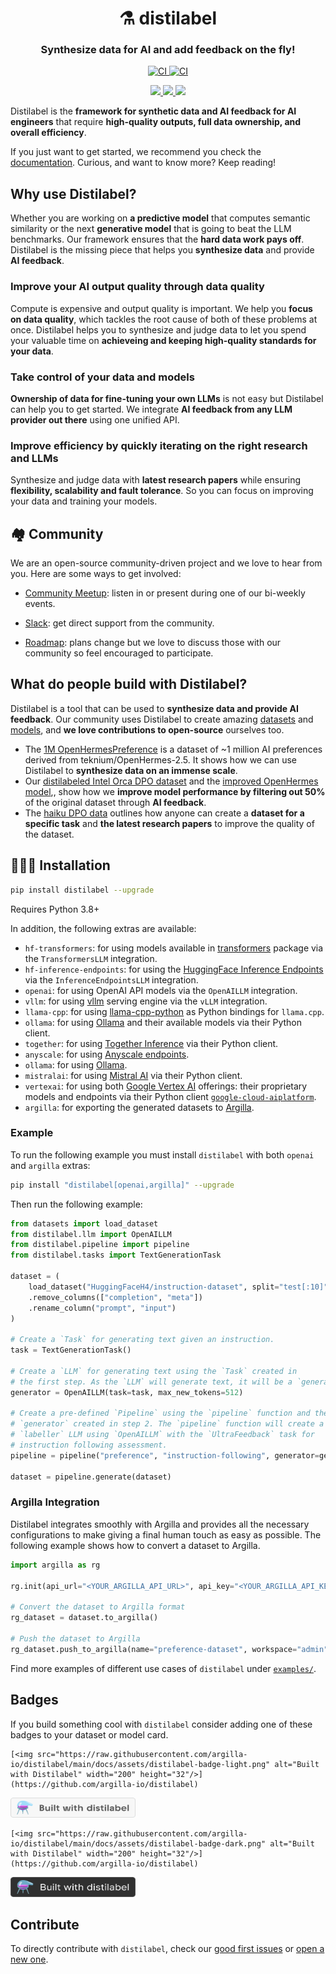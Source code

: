 <div align="center">
  <h1>⚗️ distilabel</h1>
</div>
<h3 align="center">Synthesize data for AI and add feedback on the fly!</h2>

<p align="center">
<a  href="https://pypi.org/project/distilabel/">
<img alt="CI" src="https://img.shields.io/pypi/v/distilabel.svg?style=flat-round&logo=pypi&logoColor=white">
</a>
<a href="https://pepy.tech/project/distilabel">
<img alt="CI" src="https://static.pepy.tech/personalized-badge/distilabel?period=month&units=international_system&left_color=grey&right_color=blue&left_text=pypi%20downloads/month">
</a>
</p>

<p align="center">
<a href="https://twitter.com/argilla_io">
<img src="https://img.shields.io/badge/twitter-black?logo=x"/>
</a>
<a href="https://www.linkedin.com/company/argilla-io">
<img src="https://img.shields.io/badge/linkedin-blue?logo=linkedin"/>
</a>
<a href="https://join.slack.com/t/rubrixworkspace/shared_invite/zt-whigkyjn-a3IUJLD7gDbTZ0rKlvcJ5g">
<img src="https://img.shields.io/badge/slack-purple?logo=slack"/>
</a>
</p>

Distilabel is the **framework for synthetic data and AI feedback for AI engineers** that require **high-quality outputs, full data ownership, and overall efficiency**.

If you just want to get started, we recommend you check the [documentation](http://distilabel.argilla.io/). Curious, and want to know more? Keep reading!
<!-- ![overview](https://github.com/argilla-io/distilabel/assets/36760800/360110da-809d-4e24-a29b-1a1a8bc4f9b7)  -->

## Why use Distilabel?

Whether you are working on **a predictive model** that computes semantic similarity or the next **generative model** that is going to beat the LLM benchmarks. Our framework ensures that the **hard data work pays off**. Distilabel is the missing piece that helps you **synthesize data** and provide **AI feedback**.

### Improve your AI output quality through data quality

Compute is expensive and output quality is important. We help you **focus on data quality**, which tackles the root cause of both of these problems at once. Distilabel helps you to synthesize and judge data to let you spend your valuable time on **achieveing and keeping high-quality standards for your data**.

### Take control of your data and models

**Ownership of data for fine-tuning your own LLMs** is not easy but Distilabel can help you to get started. We integrate **AI feedback from any LLM provider out there** using one unified API.

### Improve efficiency by quickly iterating on the right research and LLMs

Synthesize and judge data with **latest research papers** while ensuring **flexibility, scalability and fault tolerance**. So you can focus on improving your data and training your models.

## 🏘️ Community

We are an open-source community-driven project and we love to hear from you. Here are some ways to get involved:

- [Community Meetup](https://lu.ma/embed-checkout/evt-IQtRiSuXZCIW6FB): listen in or present during one of our bi-weekly events.

- [Slack](https://join.slack.com/t/rubrixworkspace/shared_invite/zt-whigkyjn-a3IUJLD7gDbTZ0rKlvcJ5g): get direct support from the community.

- [Roadmap](https://github.com/orgs/argilla-io/projects/10/views/1): plans change but we love to discuss those with our community so feel encouraged to participate.

## What do people build with Distilabel?

Distilabel is a tool that can be used to **synthesize data and provide AI feedback**. Our community uses Distilabel to create amazing [datasets](https://huggingface.co/datasets?other=distilabel) and [models](https://huggingface.co/models?other=distilabel), and **we love contributions to open-source** ourselves too.

- The [1M OpenHermesPreference](https://huggingface.co/datasets/argilla/OpenHermesPreferences) is a dataset of ~1 million AI preferences derived from teknium/OpenHermes-2.5. It shows how we can use Distilabel to **synthesize data on an immense scale**.
- Our [distilabeled Intel Orca DPO dataset](https://huggingface.co/datasets/argilla/distilabel-intel-orca-dpo-pairs) and the [improved OpenHermes model](https://huggingface.co/argilla/distilabeled-OpenHermes-2.5-Mistral-7B),, show how we **improve model performance by filtering out 50%** of the original dataset through **AI feedback**.
- The [haiku DPO data](https://github.com/davanstrien/haiku-dpo) outlines how anyone can create a **dataset for a specific task** and **the latest research papers** to improve the quality of the dataset.

## 👨🏽‍💻 Installation

```sh
pip install distilabel --upgrade
```

Requires Python 3.8+

In addition, the following extras are available:

- `hf-transformers`: for using models available in [transformers](https://github.com/huggingface/transformers) package via the `TransformersLLM` integration.
- `hf-inference-endpoints`: for using the [HuggingFace Inference Endpoints](https://huggingface.co/inference-endpoints) via the `InferenceEndpointsLLM` integration.
- `openai`: for using OpenAI API models via the `OpenAILLM` integration.
- `vllm`: for using [vllm](https://github.com/vllm-project/vllm) serving engine via the `vLLM` integration.
- `llama-cpp`: for using [llama-cpp-python](https://github.com/abetlen/llama-cpp-python) as Python bindings for `llama.cpp`.
- `ollama`: for using [Ollama](https://github.com/ollama/ollama) and their available models via their Python client.
- `together`: for using [Together Inference](https://www.together.ai/products) via their Python client.
- `anyscale`: for using [Anyscale endpoints](https://www.anyscale.com/endpoints).
- `ollama`: for using [Ollama](https://ollama.ai/).
- `mistralai`: for using [Mistral AI](https://docs.mistral.ai/platform/endpoints/) via their Python client.
- `vertexai`: for using both [Google Vertex AI](https://cloud.google.com/vertex-ai/?&gad_source=1&hl=es) offerings: their proprietary models and endpoints via their Python client [`google-cloud-aiplatform`](https://github.com/googleapis/python-aiplatform).
- `argilla`: for exporting the generated datasets to [Argilla](https://argilla.io/).

### Example

To run the following example you must install `distilabel` with both `openai` and `argilla` extras:

```sh
pip install "distilabel[openai,argilla]" --upgrade
```

Then run the following example:

```python
from datasets import load_dataset
from distilabel.llm import OpenAILLM
from distilabel.pipeline import pipeline
from distilabel.tasks import TextGenerationTask

dataset = (
    load_dataset("HuggingFaceH4/instruction-dataset", split="test[:10]")
    .remove_columns(["completion", "meta"])
    .rename_column("prompt", "input")
)

# Create a `Task` for generating text given an instruction.
task = TextGenerationTask()

# Create a `LLM` for generating text using the `Task` created in
# the first step. As the `LLM` will generate text, it will be a `generator`.
generator = OpenAILLM(task=task, max_new_tokens=512)

# Create a pre-defined `Pipeline` using the `pipeline` function and the
# `generator` created in step 2. The `pipeline` function will create a
# `labeller` LLM using `OpenAILLM` with the `UltraFeedback` task for
# instruction following assessment.
pipeline = pipeline("preference", "instruction-following", generator=generator)

dataset = pipeline.generate(dataset)
```

### Argilla Integration

Distilabel integrates smoothly with Argilla and provides all the necessary configurations to make giving a final human touch as easy as possible. The following example shows how to convert a dataset to Argilla.

```python
import argilla as rg

rg.init(api_url="<YOUR_ARGILLA_API_URL>", api_key="<YOUR_ARGILLA_API_KEY>")

# Convert the dataset to Argilla format
rg_dataset = dataset.to_argilla()

# Push the dataset to Argilla
rg_dataset.push_to_argilla(name="preference-dataset", workspace="admin")
```

Find more examples of different use cases of `distilabel` under [`examples/`](./examples/).

## Badges

If you build something cool with `distilabel` consider adding one of these badges to your dataset or model card.

    [<img src="https://raw.githubusercontent.com/argilla-io/distilabel/main/docs/assets/distilabel-badge-light.png" alt="Built with Distilabel" width="200" height="32"/>](https://github.com/argilla-io/distilabel)

[<img src="https://raw.githubusercontent.com/argilla-io/distilabel/main/docs/assets/distilabel-badge-light.png" alt="Built with Distilabel" width="200" height="32"/>](https://github.com/argilla-io/distilabel)

    [<img src="https://raw.githubusercontent.com/argilla-io/distilabel/main/docs/assets/distilabel-badge-dark.png" alt="Built with Distilabel" width="200" height="32"/>](https://github.com/argilla-io/distilabel)

[<img src="https://raw.githubusercontent.com/argilla-io/distilabel/main/docs/assets/distilabel-badge-dark.png" alt="Built with Distilabel" width="200" height="32"/>](https://github.com/argilla-io/distilabel)

## Contribute

To directly contribute with `distilabel`, check our [good first issues](https://github.com/argilla-io/distilabel/issues?q=is%3Aissue+is%3Aopen+label%3A%22good+first+issue%22) or [open a new one](https://github.com/argilla-io/distilabel/issues/new/choose).

